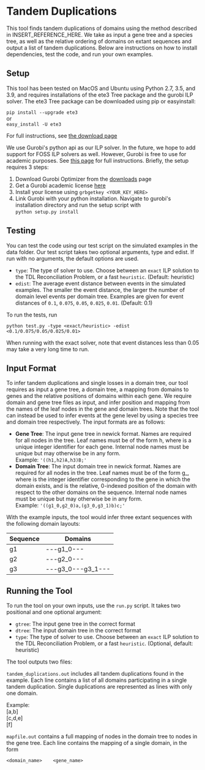# Tandem Duplications

This tool finds tandem duplications of domains using the method described in INSERT_REFERENCE_HERE. We take as input a gene tree and a species tree, as well as the relative ordering of domains on extant sequences and output a list of tandem duplications. Below are instructions on how to install dependencies, test the code, and run your own examples.

## Setup

This tool has been tested on MacOS and Ubuntu using Python 2.7, 3.5, and 3.9, and requires installations of the ete3 Tree package and the gurobi ILP solver. The ete3 Tree package can be downloaded using pip or easyinstall:

`pip install --upgrade ete3`  
or  
`easy_install -U ete3`

For full instructions, see [the download page](http://etetoolkit.org/download/)

We use Gurobi's python api as our ILP solver. In the future, we hope to add support for FOSS ILP solvers as well. However, Gurobi is free to use for academic purposes. See [this page](https://www.gurobi.com/academia/academic-program-and-licenses/) for full instructions. Briefly, the setup requires 3 steps:

1. Download Gurobi Optimizer from the [downloads](https://www.gurobi.com/downloads/) page
2. Get a Gurobi academic license [here](https://www.gurobi.com/downloads/end-user-license-agreement-academic/)
3. Install your license using `grbgetkey <YOUR_KEY_HERE>`
4. Link Gurobi with your python installation. Navigate to gurobi's installation directory and run the setup script with<br> `python setup.py install`

## Testing

You can test the code using our test script on the simulated examples in the data folder. Our test script takes two optional arguments, type and edist. If run with no arguments, the default options are used.

* `type`: The type of solver to use. Choose between an `exact` ILP solution to the TDL Reconciliation Problem, or a fast `heuristic`. (Default: heuristic)
* `edist`: The average event distance between events in the simulated examples. The smaller the event distance, the larger the number of domain level events per domain tree. Examples are given for event distances of `0.1`, `0.075`, `0.05`, `0.025`, `0.01`. (Default: 0.1)

To run the tests, run 

`python test.py -type <exact/heuristic> -edist <0.1/0.075/0.05/0.025/0.01>`

When running with the exact solver, note that event distances less than 0.05 may take a very long time to run.

## Input Format

To infer tandem duplications and single losses in a domain tree, our tool requires as input a gene tree, a domain tree, a mapping from domains to genes and the relative positions of domains within each gene. We require domain and gene tree files as input, and infer position and mapping from the names of the leaf nodes in the gene and domain trees. Note that the tool can instead be used to infer events at the gene level by using a species tree and domain tree respectively. The input formats are as follows:

* **Gene Tree**: The input gene tree in newick format. Names are required for all nodes in the tree. Leaf names must be of the form h<int>, where <int> is a unique integer identifier for each gene. Internal node names must be unique but may otherwise be in any form.<br>  Example: `'((h1,h2)A,h3)B;'`
* **Domain Tree**: The input domain tree in newick format. Names are required for all nodes in the tree. Leaf names must be of the form g<int>_<pos>, where <int> is the integer identifier corresponding to the gene in which the domain exists, and <pos> is the relative, 0-indexed position of the domain with respect to the other domains on the sequence. Internal node names must be unique but may otherwise be in any form.<br>  Example: `'((g1_0,g2_0)a,(g3_0,g3_1)b)c;'` 

With the example inputs, the tool would infer three extant sequences with the following domain layouts:

Sequence | Domains
-------- | -------
g1 | ---g1_0---
g2 | ---g2_0---
g3 | ---g3_0---g3_1---

## Running the Tool

To run the tool on your own inputs, use the `run.py` script. It takes two positional and one optional argument:

* `gtree`: The input gene tree in the correct format
* `dtree`: The input domain tree in the correct format
* `type`: The type of solver to use. Choose between an `exact` ILP solution to the TDL Reconciliation Problem, or a fast `heuristic`. (Optional, default: heuristic)

The tool outputs two files:

`tandem_duplications.out` includes all tandem duplications found in the example. Each line contains a list of all domains participating in a single tandem duplication. Single duplications are represented as lines with only one domain.

Example:<br> [a,b] <br> [c,d,e] <br> [f]

`mapfile.out` contains a full mapping of nodes in the domain tree to nodes in the gene tree. Each line contains the mapping of a single domain, in the form

`<domain_name>    <gene_name>`
